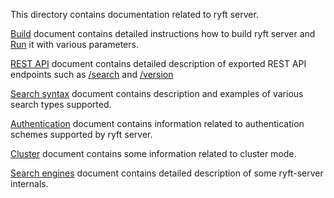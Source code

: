 This directory contains documentation related to ryft server.

[Build](./build.md) document contains detailed instructions
how to build ryft server and [Run](./run.md) it with various parameters.

[REST API](./rest/README.md) document contains detailed description of exported
REST API endpoints such as [/search](./rest/search.md#search)
and [/version](./rest/README.md#version)

[Search syntax](./search/README.md) document contains description and
examples  of various search types supported.

[Authentication](./auth.md) document contains information
related to authentication schemes supported by ryft server.

[Cluster](./cluster.md) document contains some information
related to cluster mode.

[Search engines](./search/engine.md) document contains detailed description
of some ryft-server internals.
